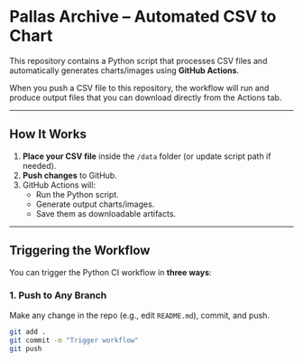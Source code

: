 # Pallas Archive – Automated CSV to Chart

This repository contains a Python script that processes CSV files and automatically generates charts/images using **GitHub Actions**.

When you push a CSV file to this repository, the workflow will run and produce output files that you can download directly from the Actions tab.

---

## How It Works
1. **Place your CSV file** inside the `/data` folder (or update script path if needed).
2. **Push changes** to GitHub.
3. GitHub Actions will:
   - Run the Python script.
   - Generate output charts/images.
   - Save them as downloadable artifacts.

---

## Triggering the Workflow

You can trigger the Python CI workflow in **three ways**:

### 1. Push to Any Branch
Make any change in the repo (e.g., edit `README.md`), commit, and push.

```bash
git add .
git commit -m "Trigger workflow"
git push

